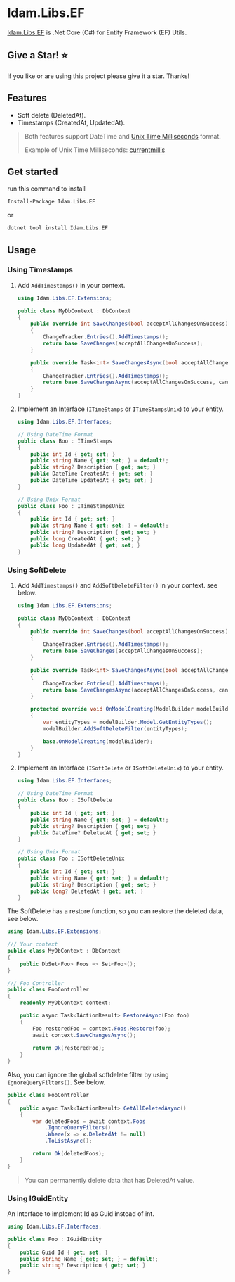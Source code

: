 # Idam.Libs.EF

[Idam.Libs.EF](https://github.com/idamachmadfaizin/Idam.Libs.EF) is .Net Core (C#) for Entity Framework (EF) Utils.

## Give a Star! :star:

If you like or are using this project please give it a star. Thanks!

## Features

- Soft delete (DeletedAt).
- Timestamps (CreatedAt, UpdatedAt).

>Both features support DateTime and [Unix Time Milliseconds](https://learn.microsoft.com/en-us/dotnet/api/system.datetimeoffset.tounixtimemilliseconds?view=net-7.0) format.
>
>Example of Unix Time Milliseconds: [currentmillis](https://currentmillis.com)

## Get started

run this command to install

```sh
Install-Package Idam.Libs.EF
```

or

```sh
dotnet tool install Idam.Libs.EF
```

## Usage

### Using Timestamps

1. Add `AddTimestamps()` in your context.

    ```cs
    using Idam.Libs.EF.Extensions;

    public class MyDbContext : DbContext
    {
        public override int SaveChanges(bool acceptAllChangesOnSuccess)
        {
            ChangeTracker.Entries().AddTimestamps();
            return base.SaveChanges(acceptAllChangesOnSuccess);
        }

        public override Task<int> SaveChangesAsync(bool acceptAllChangesOnSuccess, CancellationToken cancellationToken = default)
        {
            ChangeTracker.Entries().AddTimestamps();
            return base.SaveChangesAsync(acceptAllChangesOnSuccess, cancellationToken);
        }
    }
    ```

2. Implement an Interface (`ITimeStamps` or `ITimeStampsUnix`) to your entity.

    ```cs
    using Idam.Libs.EF.Interfaces;

    // Using DateTime Format
    public class Boo : ITimeStamps
    {
        public int Id { get; set; }
        public string Name { get; set; } = default!;
        public string? Description { get; set; }
        public DateTime CreatedAt { get; set; }
        public DateTime UpdatedAt { get; set; }
    }

    // Using Unix Format
    public class Foo : ITimeStampsUnix
    {
        public int Id { get; set; }
        public string Name { get; set; } = default!;
        public string? Description { get; set; }
        public long CreatedAt { get; set; }
        public long UpdatedAt { get; set; }
    }
    ```

### Using SoftDelete

1. Add `AddTimestamps()` and `AddSoftDeleteFilter()` in your context. see below.

    ```cs git
    using Idam.Libs.EF.Extensions;

    public class MyDbContext : DbContext
    {
        public override int SaveChanges(bool acceptAllChangesOnSuccess)
        {
            ChangeTracker.Entries().AddTimestamps();
            return base.SaveChanges(acceptAllChangesOnSuccess);
        }

        public override Task<int> SaveChangesAsync(bool acceptAllChangesOnSuccess, CancellationToken cancellationToken = default)
        {
            ChangeTracker.Entries().AddTimestamps();
            return base.SaveChangesAsync(acceptAllChangesOnSuccess, cancellationToken);
        }

        protected override void OnModelCreating(ModelBuilder modelBuilder)
        {
            var entityTypes = modelBuilder.Model.GetEntityTypes();
            modelBuilder.AddSoftDeleteFilter(entityTypes);

            base.OnModelCreating(modelBuilder);
        }
    }
    ```

2. Implement an Interface (`ISoftDelete` or `ISoftDeleteUnix`) to your entity.

    ```cs
    using Idam.Libs.EF.Interfaces;

    // Using DateTime Format
    public class Boo : ISoftDelete
    {
        public int Id { get; set; }
        public string Name { get; set; } = default!;
        public string? Description { get; set; }
        public DateTime? DeletedAt { get; set; }
    }

    // Using Unix Format
    public class Foo : ISoftDeleteUnix
    {
        public int Id { get; set; }
        public string Name { get; set; } = default!;
        public string? Description { get; set; }
        public long? DeletedAt { get; set; }
    }
    ```

The SoftDelete has a restore function, so you can restore the deleted data, see below.

```cs
using Idam.Libs.EF.Extensions;

/// Your context
public class MyDbContext : DbContext
{
    public DbSet<Foo> Foos => Set<Foo>();
}

/// Foo Controller
public class FooController
{
    readonly MyDbContext context;

    public async Task<IActionResult> RestoreAsync(Foo foo)
    {
        Foo restoredFoo = context.Foos.Restore(foo);
        await context.SaveChangesAsync();
        
        return Ok(restoredFoo);
    }
}
```

Also, you can ignore the global softdelete filter by using `IgnoreQueryFilters()`. See below.

```cs
public class FooController
{
    public async Task<IActionResult> GetAllDeletedAsync()
    {
        var deletedFoos = await context.Foos
            .IgnoreQueryFilters()
            .Where(x => x.DeletedAt != null)
            .ToListAsync();

        return Ok(deletedFoos);
    }
}
```

> You can permanently delete data that has DeletedAt value.

### Using IGuidEntity

An Interface to implement Id as Guid instead of int.

```cs
using Idam.Libs.EF.Interfaces;

public class Foo : IGuidEntity
{
    public Guid Id { get; set; }
    public string Name { get; set; } = default!;
    public string? Description { get; set; }
}
```
